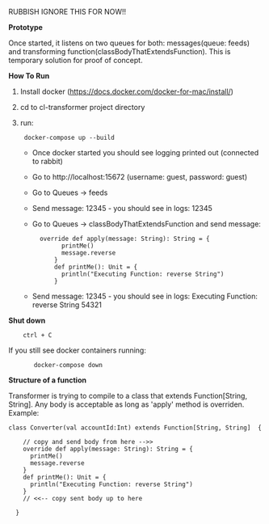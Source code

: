 RUBBISH IGNORE THIS FOR NOW!!

**Prototype**

Once started, it listens on two queues for both: messages(queue: feeds) and transforming function(classBodyThatExtendsFunction).
This is temporary solution for proof of concept.

**How To Run**

1. Install docker (https://docs.docker.com/docker-for-mac/install/)
2. cd to cl-transformer project directory
3. run:

        docker-compose up --build
    
    - Once docker started you should see logging printed out (connected to rabbit)
    - Go to http://localhost:15672 (username: guest, password: guest)
    - Go to Queues -> feeds 
    - Send message: 12345 - you should see in logs: 12345
    - Go to Queues -> classBodyThatExtendsFunction and send message:
    
            override def apply(message: String): String = {
                  printMe()
                  message.reverse
                }
                def printMe(): Unit = {
                  println("Executing Function: reverse String")
                }
        
    - Send message: 12345 - you should see in logs: Executing Function: reverse String 54321
    
    
**Shut down**

        ctrl + C
If you still see docker containers running:
           
           docker-compose down
    
**Structure of a function**

Transformer is trying to compile to a class that extends Function[String, String]. Any body is acceptable as long as 'apply' method is overriden. Example:

    class Converter(val accountId:Int) extends Function[String, String]  {
        
        // copy and send body from here -->>
        override def apply(message: String): String = {
          printMe()
          message.reverse
        }
        def printMe(): Unit = {
          println("Executing Function: reverse String")
        }
        // <<-- copy sent body up to here
        
      }